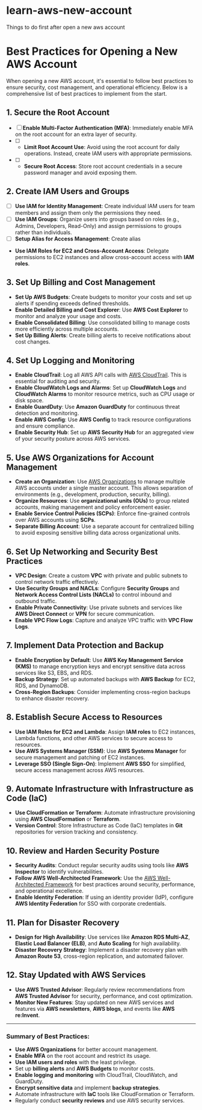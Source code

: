 # learn-aws-new-account
Things to do first after open a new aws account

# Best Practices for Opening a New AWS Account

When opening a new AWS account, it's essential to follow best practices to ensure security, cost management, and operational efficiency. Below is a comprehensive list of best practices to implement from the start.

## 1. Secure the Root Account
- [ ] **Enable Multi-Factor Authentication (MFA)**: Immediately enable MFA on the root account for an extra layer of security.
- [ ] - **Limit Root Account Use**: Avoid using the root account for daily operations. Instead, create IAM users with appropriate permissions.
- [ ] - **Secure Root Access**: Store root account credentials in a secure password manager and avoid exposing them.
  
## 2. Create IAM Users and Groups
- [ ] **Use IAM for Identity Management**: Create individual IAM users for team members and assign them only the permissions they need.
- [ ] **Use IAM Groups**: Organize users into groups based on roles (e.g., Admins, Developers, Read-Only) and assign permissions to groups rather than individuals.
- [ ] **Setup Alias for Access Management**: Create alias
- **Use IAM Roles for EC2 and Cross-Account Access**: Delegate permissions to EC2 instances and allow cross-account access with **IAM roles**.

## 3. Set Up Billing and Cost Management
- **Set Up AWS Budgets**: Create budgets to monitor your costs and set up alerts if spending exceeds defined thresholds.
- **Enable Detailed Billing and Cost Explorer**: Use **AWS Cost Explorer** to monitor and analyze your usage and costs.
- **Enable Consolidated Billing**: Use consolidated billing to manage costs more efficiently across multiple accounts.
- **Set Up Billing Alerts**: Create billing alerts to receive notifications about cost changes.

## 4. Set Up Logging and Monitoring
- **Enable CloudTrail**: Log all AWS API calls with [AWS CloudTrail](https://aws.amazon.com/cloudtrail/). This is essential for auditing and security.
- **Enable CloudWatch Logs and Alarms**: Set up **CloudWatch Logs** and **CloudWatch Alarms** to monitor resource metrics, such as CPU usage or disk space.
- **Enable GuardDuty**: Use **Amazon GuardDuty** for continuous threat detection and monitoring.
- **Enable AWS Config**: Use **AWS Config** to track resource configurations and ensure compliance.
- **Enable Security Hub**: Set up **AWS Security Hub** for an aggregated view of your security posture across AWS services.

## 5. Use AWS Organizations for Account Management
- **Create an Organization**: Use [AWS Organizations](https://aws.amazon.com/organizations/) to manage multiple AWS accounts under a single master account. This allows separation of environments (e.g., development, production, security, billing).
- **Organize Resources**: Use **organizational units (OUs)** to group related accounts, making management and policy enforcement easier.
- **Enable Service Control Policies (SCPs)**: Enforce fine-grained controls over AWS accounts using **SCPs**.
- **Separate Billing Account**: Use a separate account for centralized billing to avoid exposing sensitive billing data across organizational units.

## 6. Set Up Networking and Security Best Practices
- **VPC Design**: Create a custom **VPC** with private and public subnets to control network traffic effectively.
- **Use Security Groups and NACLs**: Configure **Security Groups** and **Network Access Control Lists (NACLs)** to control inbound and outbound traffic.
- **Enable Private Connectivity**: Use private subnets and services like **AWS Direct Connect** or **VPN** for secure communication.
- **Enable VPC Flow Logs**: Capture and analyze VPC traffic with **VPC Flow Logs**.

## 7. Implement Data Protection and Backup
- **Enable Encryption by Default**: Use **AWS Key Management Service (KMS)** to manage encryption keys and encrypt sensitive data across services like S3, EBS, and RDS.
- **Backup Strategy**: Set up automated backups with **AWS Backup** for EC2, RDS, and DynamoDB.
- **Cross-Region Backups**: Consider implementing cross-region backups to enhance disaster recovery.

## 8. Establish Secure Access to Resources
- **Use IAM Roles for EC2 and Lambda**: Assign **IAM roles** to EC2 instances, Lambda functions, and other AWS services to secure access to resources.
- **Use AWS Systems Manager (SSM)**: Use **AWS Systems Manager** for secure management and patching of EC2 instances.
- **Leverage SSO (Single Sign-On)**: Implement **AWS SSO** for simplified, secure access management across AWS resources.

## 9. Automate Infrastructure with Infrastructure as Code (IaC)
- **Use CloudFormation or Terraform**: Automate infrastructure provisioning using **AWS CloudFormation** or **Terraform**.
- **Version Control**: Store Infrastructure as Code (IaC) templates in **Git** repositories for version tracking and consistency.

## 10. Review and Harden Security Posture
- **Security Audits**: Conduct regular security audits using tools like **AWS Inspector** to identify vulnerabilities.
- **Follow AWS Well-Architected Framework**: Use the [AWS Well-Architected Framework](https://aws.amazon.com/architecture/well-architected/) for best practices around security, performance, and operational excellence.
- **Enable Identity Federation**: If using an identity provider (IdP), configure **AWS Identity Federation** for SSO with corporate credentials.

## 11. Plan for Disaster Recovery
- **Design for High Availability**: Use services like **Amazon RDS Multi-AZ**, **Elastic Load Balancer (ELB)**, and **Auto Scaling** for high availability.
- **Disaster Recovery Strategy**: Implement a disaster recovery plan with **Amazon Route 53**, cross-region replication, and automated failover.

## 12. Stay Updated with AWS Services
- **Use AWS Trusted Advisor**: Regularly review recommendations from **AWS Trusted Advisor** for security, performance, and cost optimization.
- **Monitor New Features**: Stay updated on new AWS services and features via **AWS newsletters**, **AWS blogs**, and events like **AWS re:Invent**.

---

### Summary of Best Practices:
- **Use AWS Organizations** for better account management.
- **Enable MFA** on the root account and restrict its usage.
- **Use IAM users and roles** with the least privilege.
- Set up **billing alerts** and **AWS Budgets** to monitor costs.
- **Enable logging and monitoring** with CloudTrail, CloudWatch, and GuardDuty.
- **Encrypt sensitive data** and implement **backup strategies**.
- Automate infrastructure with **IaC** tools like CloudFormation or Terraform.
- Regularly conduct **security reviews** and use AWS security services.
